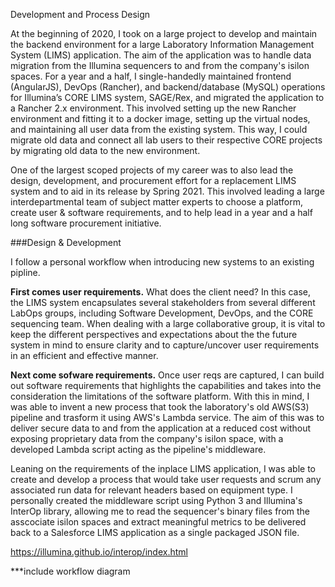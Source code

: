 Development and Process Design

At the beginning of 2020, I took on a large project to develop and maintain the backend environment for a large Laboratory Information Management System (LIMS) application. The aim of the application was to handle data migration from the Illumina sequencers to and from the company's isilon spaces. For a year and a half, I single-handedly maintained frontend (AngularJS), DevOps (Rancher), and backend/database (MySQL) operations for Illumina’s CORE LIMS system, SAGE/Rex, and migrated the application to a Rancher 2.x environment. This involved setting up the new Rancher environment and fitting it to a docker image, setting up the virtual nodes, and maintaining all user data from the existing system. This way, I could migrate old data and connect all lab users to their respective CORE projects by migrating old data to the new environment. 

One of the largest scoped projects of my career was to also lead the design, development, and procurement effort for a replacement LIMS system and to aid in its release by Spring 2021. This involved leading a large interdepartmental team of subject matter experts to choose a platform, create user & software requirements, and to help lead in a year and a half long software procurement initiative.

###Design & Development

I follow a personal workflow when introducing new systems to an existing pipline. 

**First comes user requirements.** What does the client need? In this case, the LIMS system encapsulates several stakeholders from several different LabOps groups, including Software Development, DevOps, and the CORE sequencing team. When dealing with a large collaborative group, it is vital to keep the different perspectives and expectations about the the future system in mind to ensure clarity and to capture/uncover user requirements in an efficient and effective manner. 

**Next come sofware requirements.** Once user reqs are captured, I can build out software requirements that highlights the capabilities and takes into the consideration the limitations of the software platform. With this in mind, I was able to invent a new process that took the laboratory's old AWS(S3) pipeline and trasform it using AWS's Lambda service. The aim of this was to deliver secure data to and from the application at a reduced cost without exposing proprietary data from the company's isilon space, with a developed Lambda script acting as the pipeline's middleware.

Leaning on the requirements of the inplace LIMS application, I was able to create and develop a process that would take user requests and scrum any associated run data for relevant headers based on equipment type. I personally created the middleware script using Python 3 and Illumina's InterOp library, allowing me to read the sequencer's binary files from the asscociate isilon spaces and extract meaningful metrics to be delivered back to a Salesforce LIMS application as a single packaged JSON file.

https://illumina.github.io/interop/index.html

***include workflow diagram


